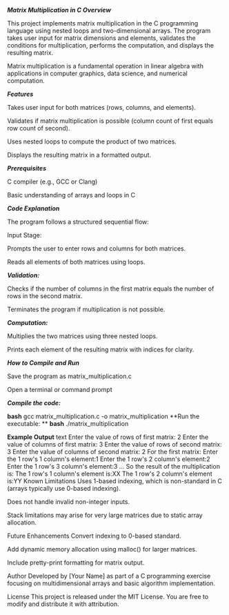 _**Matrix Multiplication in C Overview**_

This project implements matrix multiplication in the C programming language using nested loops and two-dimensional arrays. The program takes user input for matrix dimensions and elements, validates the conditions for multiplication, performs the computation, and displays the resulting matrix.

Matrix multiplication is a fundamental operation in linear algebra with applications in computer graphics, data science, and numerical computation.

**_Features_**

Takes user input for both matrices (rows, columns, and elements).

Validates if matrix multiplication is possible (column count of first equals row count of second).

Uses nested loops to compute the product of two matrices.

Displays the resulting matrix in a formatted output.

**_Prerequisites_**

C compiler (e.g., GCC or Clang)

Basic understanding of arrays and loops in C

_**Code Explanation**_

The program follows a structured sequential flow:

Input Stage:

Prompts the user to enter rows and columns for both matrices.

Reads all elements of both matrices using loops.

_**Validation:**_

Checks if the number of columns in the first matrix equals the number of rows in the second matrix.

Terminates the program if multiplication is not possible.

_**Computation:**_

Multiplies the two matrices using three nested loops.

Prints each element of the resulting matrix with indices for clarity.

_**How to Compile and Run**_

Save the program as matrix_multiplication.c

Open a terminal or command prompt

_**Compile the code:**_

**bash**
gcc matrix_multiplication.c -o matrix_multiplication
**Run the executable:
**
**bash**
./matrix_multiplication

**Example Output**
text
Enter the value of rows of first matrix: 2
Enter the value of columns of first matrix: 3
Enter the value of rows of second matrix: 3
Enter the value of columns of second matrix: 2
For the first matrix:
Enter the 1 row's 1 column's element:1
Enter the 1 row's 2 column's element:2
Enter the 1 row's 3 column's element:3
...
So the result of the multiplication is:
The 1 row's 1 column's element is:XX
The 1 row's 2 column's element is:YY
Known Limitations
Uses 1-based indexing, which is non-standard in C (arrays typically use 0-based indexing).

Does not handle invalid non-integer inputs.

Stack limitations may arise for very large matrices due to static array allocation.

Future Enhancements
Convert indexing to 0-based standard.

Add dynamic memory allocation using malloc() for larger matrices.

Include pretty-print formatting for matrix output.

Author
Developed by [Your Name] as part of a C programming exercise focusing on multidimensional arrays and basic algorithm implementation.

License
This project is released under the MIT License. You are free to modify and distribute it with attribution.

